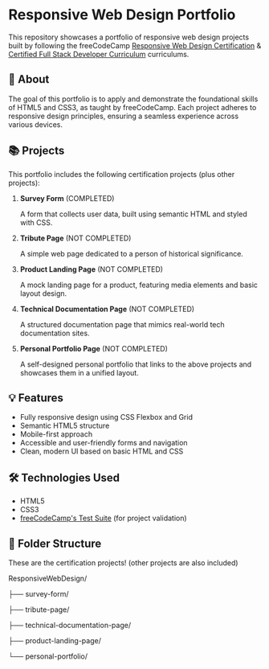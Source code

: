 # Responsive Web Design Portfolio

This repository showcases a portfolio of responsive web design projects built by following the freeCodeCamp [Responsive Web Design Certification](https://www.freecodecamp.org/learn/2022/responsive-web-design/) & [Certified Full Stack Developer Curriculum](https://www.freecodecamp.org/learn/full-stack-developer/) curriculums.

## 🧠 About

The goal of this portfolio is to apply and demonstrate the foundational skills of HTML5 and CSS3, as taught by freeCodeCamp. Each project adheres to responsive design principles, ensuring a seamless experience across various devices.

## 📚 Projects

This portfolio includes the following certification projects (plus other projects):

1. **Survey Form** (COMPLETED)

   A form that collects user data, built using semantic HTML and styled with CSS.

2. **Tribute Page** (NOT COMPLETED)

   A simple web page dedicated to a person of historical significance.

3. **Product Landing Page** (NOT COMPLETED)

   A mock landing page for a product, featuring media elements and basic layout design.

4. **Technical Documentation Page** (NOT COMPLETED)

   A structured documentation page that mimics real-world tech documentation sites.

5. **Personal Portfolio Page** (NOT COMPLETED)

   A self-designed personal portfolio that links to the above projects and showcases them in a unified layout.

## 💡 Features

- Fully responsive design using CSS Flexbox and Grid
- Semantic HTML5 structure
- Mobile-first approach
- Accessible and user-friendly forms and navigation
- Clean, modern UI based on basic HTML and CSS

## 🛠 Technologies Used

- HTML5
- CSS3
- [freeCodeCamp's Test Suite](https://github.com/freeCodeCamp/testable-projects-fcc) (for project validation)

## 📁 Folder Structure
These are the certification projects! (other projects are also included)

ResponsiveWebDesign/

├── survey-form/

├── tribute-page/

├── technical-documentation-page/

├── product-landing-page/

└── personal-portfolio/